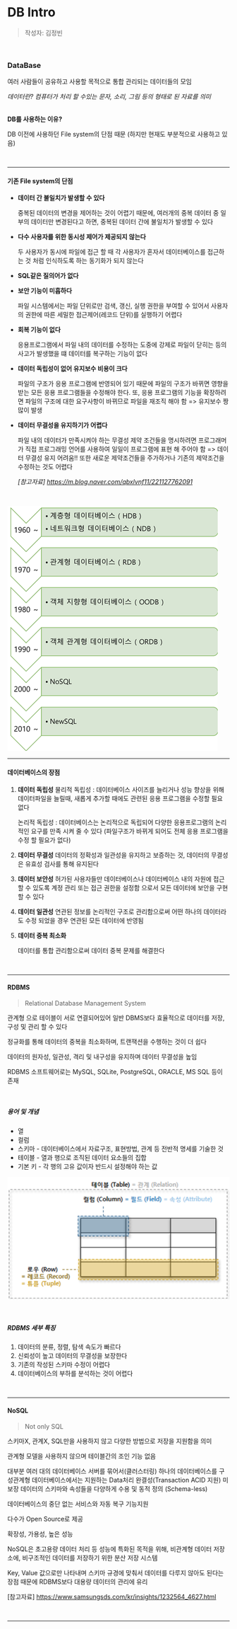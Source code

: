 # DB Intro

> 작성자: 김정빈

<br>

### DataBase

여러 사람들이 공유하고 사용할 목적으로 통합 관리되는 데이터들의 모임

*데이터란? 컴퓨터가 처리 할 수있는 문자, 소리, 그림 등의 형태로 된 자료를 의미*

<br>**DB를 사용하는 이유?**

DB 이전에 사용하던 File system의 단점 때문 (하지만 현재도 부분적으로 사용하고 있음)

<br>

---

#### 기존 File system의 단점

* **데이터 간 불일치가 발생할 수 있다**

  중복된 데이터의 변경을 제어하는 것이 어렵기 때문에, 여러개의 중복 데이터 중 일부의 데이터만 변경된다고 하면, 중복된 데이터 간에 불일치가 발생할 수 있다

* **다수 사용자를 위한 동시성 제어가 제공되지 않는다**

  두 사용자가 동시에 파일에 접근 할 때 각 사용자가 혼자서 데이터베이스를 접근하는 것 처럼 인식하도록 하는 동기화가 되지 않는다

* **SQL같은 질의어가 없다**

* **보안 기능이 미흡하다**

  파일 시스템에서는 파일 단위로만 검색, 갱신, 실행 권한을 부여할 수 있어서 사용자의 권한에 따른 세밀한 접근제어(레코드 단위)를 실행하기 어렵다

* **회복 기능이 없다**

  응용프로그램에서 파일 내의 데이터를 수정하는 도중에 강제로 파일이 닫히는 등의 사고가 발생했을 떄 데이터를 복구하는 기능이 없다

* **데이터 독립성이 없어 유지보수 비용이 크다**

  파일의 구조가 응용 프로그램에 반영되어 있기 때문에 파일의 구조가 바뀌면 영향을 받는 모든 응용 프로그램들을 수정해야 한다. 
  또, 응용 프로그램의 기능을 확장하려면 파일의 구조에 대한 요구사항이 바뀌므로 파일을 재조직 해야 함 => 유지보수 짱 많이 발생

* **데이터 무결성을 유지하기가 어렵다**

  파일 내의 데이터가 만족시켜야 하는 무결성 제약 조건들을 명시하려면 프로그래머가 직접 프로그래밍 언어를 사용하여 일일이 프로그램에 표현 해 주어야 함 => 데이터 무결성 유지 어려움!!
  또한 새로운 제약조건들을 주가하거나 기존의 제약조건을 수정하는 것도 어렵다

  *[참고자료] https://m.blog.naver.com/qbxlvnf11/221127762091*

<br>

![image-20211101004502137](DB.assets/image-20211101004502137.png)

---

#### 데이터베이스의 장점

1. **데이터 독립성**
   물리적 독립성 : 데이터베이스 사이즈를 늘리거나 성능 향상을 위해 데이터파일을 늘릴때, 새롭게 추가할 때에도 관련된 응용 프로그램을 수정할 필요 없다

   논리적 독립성 : 데이터베이스는 논리적으로 독립되어 다양한 응용프로그램의 논리적인 요구를 만족 시켜 줄 수 있다
   (파일구조가 바뀌게 되어도 전체 응용 프로그램을 수정 할 필요가 없다)

2. **데이터 무결성**
   데이터의 정확성과 일관성을 유지하고 보증하는 것, 데이터의 무결성은 유효성 검사를 통해 유지된다

3. **데이터 보안성**
   허가된 사용자들만 데이터베이스나 데이터베이스 내의 자원에 접근 할 수 있도록 계정 관리 또는 접근 권한을 설정함 으로서 모든 데이터에 보안을 구현할 수 있다

4. **데이터 일관성**
   연관된 정보를 논리적인 구조로 관리함으로써 어떤 하나의 데이터라도 수정 되었을 경우 연관된 모든 데이터에 반영됨

5. **데이터 중복 최소화**

   데이터를 통합 관리함으로써 데이터 중복 문제를 해결한다

<br>

---

#### RDBMS

> Relational Database Management System

관계형 으로 테이블이 서로 연결되어있어 일반 DBMS보다 효율적으로 데이터를 저장, 구성 및 관리 할 수 있다

정규화를 통해 데이터의 중복을 최소화하며, 트랜잭션을 수행하는 것이 더 쉽다

데이터의 원자성, 일관성, 격리 및 내구성을 유지하며 데이터 무결성을 높임

RDBMS 소프트웨어로는 MySQL, SQLite, PostgreSQL, ORACLE, MS SQL 등이 존재

<br>

##### 용어 및 개념

- 열
- 컬럼 
- 스키마 - 데이터베이스에서 자료구조, 표현방법, 관계 등 전반적 명세를 기술한 것
- 테이블 - 열과 행으로 조직된 데이터 요소들의 집합
- 기본 키 - 각 행의 고유 값이자 반드시 설정해야 하는 값

![image-20211101230736157](DB.assets/image-20211101230736157.png)

<br>

#####  **RDBMS 세부 특징**

1. 데이터의 분류, 정렬, 탐색 속도가 빠르다
2. 신뢰성이 높고 데이터의 무결성을 보장한다
3. 기존의 작성된 스키마 수정이 어렵다
4. 데이터베이스의 부하를 분석하는 것이 어렵다

<br>

---

#### NoSQL

> Not only SQL

스키마X, 관계X, SQL만을 사용하지 않고 다양한 방법으로 저장을 지원함을 의미

관계형 모델을 사용하지 않으며 테이블간의 조인 기능 없음

대부분 여러 대의 데이터베이스 서버를 묶어서(클러스터링) 하나의 데이터베이스를 구성관계형 데이터베이스에서는 지원하는 Data처리 완결성(Transaction ACID 지원) 미보장
데이터의 스키마와 속성들을 다양하게 수용 및 동적 정의 (Schema-less)

데이터베이스의 중단 없는 서비스와 자동 복구 기능지원

다수가 Open Source로 제공

확장성, 가용성, 높은 성능

NoSQL은 초고용량 데이터 처리 등 성능에 특화된 목적을 위해, 비관계형 데이터 저장소에, 비구조적인 데이터를 저장하기 위한 분산 저장 시스템

Key, Value 값으로만 나타내며 스키마 규경에 맞춰서 데이터를 다루지 않아도 된다는 장점 때문에 RDBMS보다 대용량 데이터의 관리에 유리

[참고자료] https://www.samsungsds.com/kr/insights/1232564_4627.html

<br>

---

